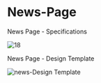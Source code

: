 # News-Page
News Page - Specifications




![18](https://github.com/ra-ghava/News-Page/assets/146189602/a944cc06-11c6-494a-a4c0-e8f0114a89e3)




News Page - Design Template




![news-Design Template](https://github.com/ra-ghava/News-Page/assets/146189602/bf37cb65-3929-4a84-a773-85c58db464e2)

